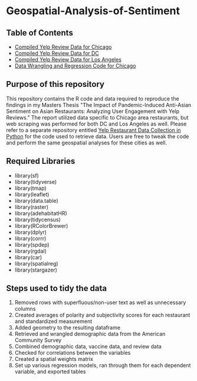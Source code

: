# Geospatial-Analysis-of-Sentiment

## Table of Contents
- [Compiled Yelp Review Data for Chicago](https://github.com/alabellehahn/Geospatial-Analysis-of-Sentiment/blob/main/review_data_Chicago.csv)
- [Compiled Yelp Review Data for DC](https://github.com/alabellehahn/Geospatial-Analysis-of-Sentiment/blob/main/review_data_DC.csv)
- [Compiled Yelp Review Data for Los Angeles](https://github.com/alabellehahn/Geospatial-Analysis-of-Sentiment/blob/main/review_data_Los_Angeles.csv)
- [Data Wrangling and Regression Code for Chicago](https://github.com/alabellehahn/Geospatial-Analysis-of-Sentiment/blob/main/Data%20Wrangling%20Chicago.Rmd)

## Purpose of this repository
This repository contains the R code and data required to reproduce the findings in my Masters Thesis "The Impact of Pandemic-Induced Anti-Asian Sentiment on Asian Restaurants: Analyzing User Engagement with Yelp Reviews." The report utilized data specific to Chicago area restaurants, but web scraping was performed for both DC and Los Angeles as well. Please refer to a separate repository entitled [Yelp Restaurant Data Collection in Python](https://github.com/alabellehahn/Yelp-Restaurant-Data-Collection-in-Python) for the code used to retrieve data. Users are free to tweak the code and perform the same geospatial analyses for these cities as well. 

## Required Libraries
- library(sf)
- library(tidyverse)
- library(tmap)
- library(leaflet)
- library(data.table)
- library(raster) 
- library(adehabitatHR)
- library(tidycensus)
- library(RColorBrewer)
- library(dplyr)
- library(corrr)
- library(spdep)
- library(rgdal)
- library(car)
- library(spatialreg)
- library(stargazer)

## Steps used to tidy the data

1) Removed rows with superfluous/non-user text as well as unnecessary columns
2) Created averages of polarity and subjectivity scores for each restaurant and standardized measurement
3) Added geometry to the resulting dataframe 
4) Retrieved and wrangled demographic data from the American Community Survey
5) Combined demographic data, vaccine data, and review data 
6) Checked for correlations between the variables
7) Created a spatial weights matrix
8) Set up various regression models, ran through them for each dependent variable, and exported tables 
